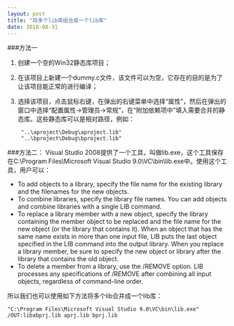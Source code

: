 ```yaml
---
layout: post
title: "将多个lib库组合成一个lib库"
date: 2018-08-31
---
```


###方法一
1. 创建一个空的Win32静态库项目；
2. 在该项目上新建一个dummy.c文件，该文件可以为空，它存在的目的是为了让该项目能正常的进行编译；
3. 选择该项目，点击鼠标右键，在弹出的右键菜单中选择“属性”，然后在弹出的窗口中选择“配置属性->管理员->常规”，在“附加依赖项中”填入需要合并的静态库。这些静态库可以是相对路径，例如：

		"..\aproject\Debug\aproject.lib"
		"..\bproject\Debug\bproject.lib"


###方法二：
Visual Studio 2008提供了一个工具，叫做lib.exe，这个工具保存在C:\Program Files\Microsoft Visual Studio 9.0\VC\bin\lib.exe中。使用这个工具，用户可以：

* To add objects to a library, specify the file name for the existing library and the filenames for the new objects.
* To combine libraries, specify the library file names. You can add objects and combine libraries with a single LIB command.
* To replace a library member with a new object, specify the library containing the member object to be replaced and the file name for the new object (or the library that contains it). When an object that has the same name exists in more than one input file, LIB puts the last object specified in the LIB command into the output library. When you replace a library member, be sure to specify the new object or library after the library that contains the old object.
* To delete a member from a library, use the /REMOVE option. LIB processes any specifications of /REMOVE after combining all input objects, regardless of command-line order.

所以我们也可以使用如下方法将多个lib合并成一个lib库：

	"C:\Program Files\Microsoft Visual Studio 9.0\VC\bin\lib.exe" /OUT:libabprj.lib aprj.lib bprj.lib
	
